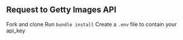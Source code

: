 ## Request to Getty Images API

Fork and clone
Run `bundle install`
Create a `.env` file to contain your api_key
